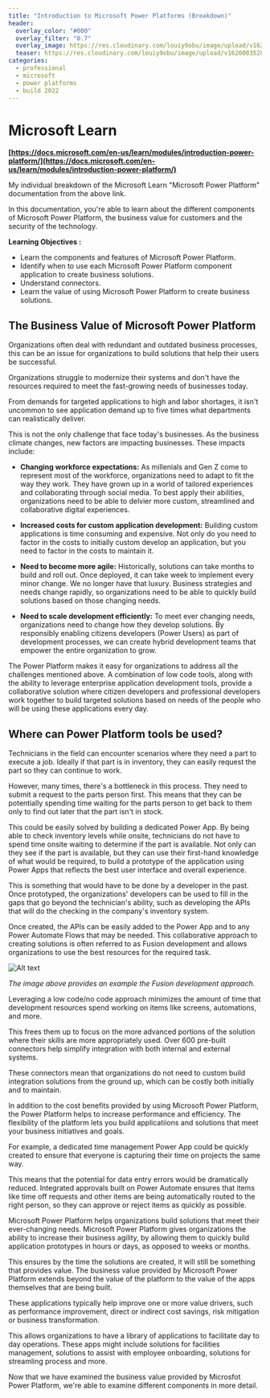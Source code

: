 ```yaml
---
title: "Introduction to Microsoft Power Platforms (Breakdown)"
header:
  overlay_color: "#000"
  overlay_filter: "0.7"
  overlay_image: https://res.cloudinary.com/louiy9obu/image/upload/v1626002590/letisias_projects_fjlv67.png
  teaser: https://res.cloudinary.com/louiy9obu/image/upload/v1626003528/500x300projects_dbt5xc.png
categories:
  - professional
  - microsoft
  - power platforms
  - build 2022
---
```


# Microsoft Learn

**[https://docs.microsoft.com/en-us/learn/modules/introduction-power-platform/](https://docs.microsoft.com/en-us/learn/modules/introduction-power-platform/)**

My individual breakdown of the Microsoft Learn "Microsoft Power Platform" documentation from the above link.

In this documentation, you're able to learn about the different components of Microsoft Power Platform, the business value for customers and the security of the technology.

**Learning Objectives :**

- Learn the components and features of Microsoft Power Platform.
- Identify when to use each Microsoft Power Platform component application to create business solutions.
- Understand connectors.
- Learn the value of using Microsoft Power Platform to create business solutions.

## The Business Value of Microsoft Power Platform

Organizations often deal with redundant and outdated business processes, this can be an issue for organizations to build solutions that help their users be successful.

Organizations struggle to modernize their systems and don't have the resources required to meet the fast-growing needs of businesses today.

From demands for targeted applications to high and labor shortages, it isn't uncommon to see application demand up to five times what departments can realistically deliver.

This is not the only challenge that face today's businesses. As the business climate changes, new factors are impacting businesses. These impacts include:

- **Changing workforce expectations:** As millenials and Gen Z come to represent most of the workforce, organizations need to adapt to fit the way they work. They have grown up in a world of tailored experiences and collaborating through social media. To best apply their abilities, organizations need to be able to delvier more custom, streamlined and collaborative digital experiences.

- **Increased costs for custom application development:** Building custom applications is time consuming and expensive. Not only do you need to factor in the costs to initially custom develop an application, but you need to factor in the costs to maintain it.

- **Need to become more agile:** Historically, solutions can take months to build and roll out. Once deployed, it can take week to implement every minor change. We no longer have that luxury. Business strategies and needs change rapidly, so organizations need to be able to quickly build solutions based on those changing needs.

- **Need to scale development efficiently:** To meet ever changing needs, organizations need to change how they develop solutions. By responsibly enabling citizens developers (Power Users) as part of development processes, we can create hybrid development teams that empower the entire organization to grow.

The Power Platform makes it easy for organizations to address all the challenges mentioned above. A combination of low code tools, along with the ability to leverage enterprise application development tools, provide a collaborative solution where citizen developers and professional developers work together to build targeted solutions based on needs of the people who will be using these applications every day.

## Where can Power Platform tools be used?

Technicians in the field can encounter scenarios where they need a part to execute a job. Ideally if that part is in inventory, they can easily request the part so they can continue to work.

However, many times, there's a bottleneck in this process. They need to submit a request to the parts person first. This means that they can be potentially spending time waiting for the parts person to get back to them only to find out later that the part isn't in stock.

This could be easily solved by building a dedicated Power App. By being able to check inventory levels while onsite, technicians do not have to spend time onsite waiting to determine if the part is available. Not only can they see if the part is available, but they can use their first-hand knowledge of what would be required, to build a prototype of the application using Power Apps that reflects the best user interface and overall experience.

This is something that would have to be done by a developer in the past. Once prototyped, the organizations' developers can be used to fill in the gaps that go beyond the technician's ability, such as developing the APIs that will do the checking in the company's inventory system.

Once created, the APIs can be easily added to the Power App and to any Power Automate Flows that may be needed. This collaborative approach to creating solutions is often referred to as Fusion development and allows organizations to use the best resources for the required task.


![Alt text](https://docs.microsoft.com/en-us/learn/modules/introduction-power-platform/media/app-development-cycle.png)

*The image above provides an example the Fusion development approach.*

Leveraging a low code/no code approach minimizes the amount of time that development resources spend working on items like screens, automations, and more.

This frees them up to focus on the more advanced portions of the solution where their skills are more appropriately used. Over 600 pre-built connectors help simplify integration with both internal and external systems.

These connectors mean that organizations do not need to custom build integration solutions from the ground up, which can be costly both initially and to maintain.

In addition to the cost benefits provided by using Microsoft Power Platform, the Power Platform helps to increase performance and efficiency. The flexibility of the platform lets you build applicatiions and solutions that meet your business initiatives and goals.

For example, a dedicated time management Power App could be quickly created to ensure that everyone is capturing their time on projects the same way.

This means that the potential for data entry errors would be dramatically reduced. Integrated approvals built on Power Automate ensures that items like time off requests and other items are being automatically routed to the right person, so they can approve or reject items as quickly as possible.

Microsoft Power Platform helps organizations build solutions that meet their ever-changing needs. Microsoft Power Platform gives organizations the ability to increase their business agility, by allowing them to quickly build application prototypes in hours or days, as opposed to weeks or months.

This ensures by the time the solutions are created, it will still be something that provides value. The business value provided by Microsoft Power Platform extends beyond the value of the platform to the value of the apps themselves that are being built.

These applications typically help improve one or more value drivers, such as performance improvement, direct or indirect cost savings, risk mitigation or business transformation.

This allows organizations to have a library of applications to facilitate day to day operations. These apps might include solutions for facilities management, solutions to assist with employee onboarding, solutions for streamling process and more.

Now that we have examined the business value provided by Microsfot Power Platform, we're able to examine different components in more detail.